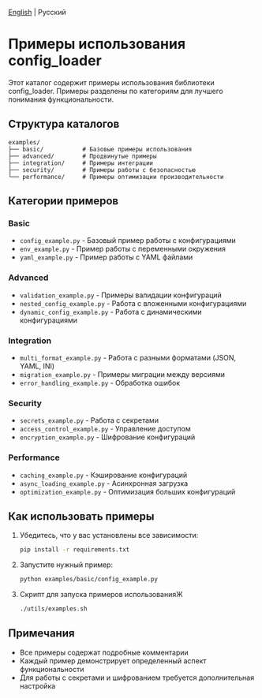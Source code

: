 [English](https://github.com/cs-eliseev/config_loader/blob/master/examples/README.md) | Русский

# Примеры использования config_loader

Этот каталог содержит примеры использования библиотеки config_loader. Примеры разделены по категориям для лучшего понимания функциональности.

## Структура каталогов

```
examples/
├── basic/           # Базовые примеры использования
├── advanced/        # Продвинутые примеры
├── integration/     # Примеры интеграции
├── security/        # Примеры работы с безопасностью
└── performance/     # Примеры оптимизации производительности
```

## Категории примеров

### Basic
- `config_example.py` - Базовый пример работы с конфигурациями
- `env_example.py` - Пример работы с переменными окружения
- `yaml_example.py` - Пример работы с YAML файлами

### Advanced
- `validation_example.py` - Примеры валидации конфигураций
- `nested_config_example.py` - Работа с вложенными конфигурациями
- `dynamic_config_example.py` - Работа с динамическими конфигурациями

### Integration
- `multi_format_example.py` - Работа с разными форматами (JSON, YAML, INI)
- `migration_example.py` - Примеры миграции между версиями
- `error_handling_example.py` - Обработка ошибок

### Security
- `secrets_example.py` - Работа с секретами
- `access_control_example.py` - Управление доступом
- `encryption_example.py` - Шифрование конфигураций

### Performance
- `caching_example.py` - Кэширование конфигураций
- `async_loading_example.py` - Асинхронная загрузка
- `optimization_example.py` - Оптимизация больших конфигураций

## Как использовать примеры

1. Убедитесь, что у вас установлены все зависимости:
   ```bash
   pip install -r requirements.txt
   ```

2. Запустите нужный пример:
   ```bash
   python examples/basic/config_example.py
   ```

3. Скрипт для запуска примеров использованияЖ
   ```bash
   ./utils/examples.sh
   ```
## Примечания

- Все примеры содержат подробные комментарии
- Каждый пример демонстрирует определенный аспект функциональности
- Для работы с секретами и шифрованием требуется дополнительная настройка 